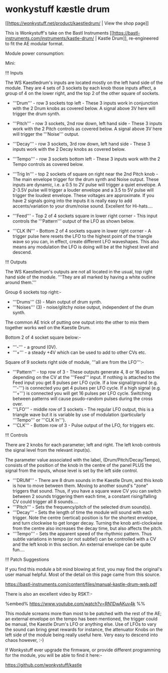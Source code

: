 # wonkystuff kæstle drum

[[https://wonkystuff.net/product/kaestledrum/ | View the shop page]]   

This is Wonkystuff's take on the Bastl Instruments  [[https://bastl-instruments.com/instruments/kastle-drum/ | Kastle Drum]], re-engineered to fit the AE modular format. 


Module power consumption: 

Mini:

!!! Inputs

The WS Kaestledrum's inputs are located mostly on the left hand side of the module. They are 4 sets of 3 sockets by each knob those inputs affect,  a group of 4 on the lower right, and the top 2 of the other square of sockets. 

* '''Drum''' - row 3 sockets top left - These 3 inputs work in conjunction with the 2 Drum knobs as covered below. A signal above 3V here will trigger the drum synth. 
* '''Pitch''' - row 3 sockets, 2nd row down, left hand side - These 3 inputs work with the 2 Pitch controls as covered below. A signal above 3V here will trigger the '''Noise''' output. 
* '''Decay''' - row 3 sockets, 3rd row down, left hand side - These 3 inputs work with the 2 Decay knobs as covered below.
* '''Tempo''' - row 3 sockets bottom left - These 3 inputs work with the 2 Tempo controls as covered below.

* '''Trig In'''  -  top 2 sockets of square on right near the 2nd Pitch knob - The main envelope trigger for the drum synth and Noise output. These inputs are dynamic, i.e. a 0.5 to 2V pulse will trigger a quiet envelope. A 2-3.5V pulse will trigger a louder envelope and a 3.5 to 5V pulse will trigger the loudest envelope. These voltages are approximate. If you have 2 signals going into the inputs it is really easy to add accents/variation to your drum/noise sound. Excellent for Hi-hats....

* '''Feed''' - Top 2 of 4 sockets square in lower right corner - This input controls the '''Pattern''' output of the LFO as shown below.
* '''CLK IN'''  - Bottom 2 of 4 sockets square in lower right corner - A trigger pulse here resets the LFO to the highest point of the triangle wave so you can, in effect, create different LFO waveshapes. This also means any modulation the LFO is doing will be at the highest level and descend. 

!!! Outputs

The WS Kaestledrum's outputs are not all located in the usual, top right hand side of the module. '''They are all marked by having a white outline around them.'''

Group 6 sockets top right:-

* '''Drums''' (3) - Main output of drum synth.
* '''Noises''' (3) - noise/glitchy noise output, independent of the drum synth.

The common AE trick of putting one output into the other to mix them together works well on the Kaestle Drum.

Bottom 2 of 4 socket square below:-

* '''-''' - a ground (0V).
* '''+''' - a steady +4V which can be used to add to other CVs etc.  

Square of 9 sockets right side of module, '''all are from the LFO''':-

* '''Pattern''' - top row of 3 - These outputs generate 4, 8 or 16 pulses depending on the CV at the '''Feed''' input. If nothing is attached to the Feed input you get 8 pulses per LFO cycle. If a low signal/ground (e.g. '''-''') is connected you get 4 pulses per LFO cycle. If a high signal (e.g. '''+''') is connected you will get 16 pulses per LFO cycle. Switching between patterns will cause psudo-random pulses during the cross over. 
* '''LFO''' - middle row of 3 sockets - The regular LFO output, this is a triangle wave but it is variable by use of modulation (particularly '''Tempo''' or '''CLK In'''). 
* '''CLK''' - Bottom row of 3 - Pulse output of the LFO, for triggers etc.

!!! Controls

There are 2 knobs for each parameter; left and right.  The left knob controls the signal level from the relevant input(s).

The parameter value associated with the label, (Drum/Pitch/Decay/Tempo), consists of the position of the knob in the centre of the panel PLUS the signal from the inputs, whose level is set by the left side control.

* '''DRUM''' -  There are 8 drum sounds in the Kaestle Drum, and this knob is how to move between them. Moving to another sound's "zone" triggers that sound. Thus, if you have a square wave CV you can switch between 2 sounds triggering them each time, a constant rising/falling CV could trigger all 8 sounds....
* '''Pitch''' -  Sets the frequency/pitch of the selected drum sound(s).
* '''Decay''' - Sets the length of time the module will sound with each trigger. Note the centre (vertical) position is for the shortest envelope, and turn clockwise to get longer decay. Turning the knob anti-clockwise from the centre  also increases the decay time, but also affects the pitch.
* '''Tempo''' - Sets the apparent speed of the rhythmic pattern. Thus subtle variations in tempo (or not subtle!) can be controlled with a CV and the left knob in this section. An external envelope can be quite fun....

!!! Patch Suggestions

If you find this module a bit mind blowing at first, you may find the original's user manual helpful. Most of the detail on this page came from this source. 

https://bastl-instruments.com/content/files/manual-kastle-drum-web.pdf

There is also an excellent video by RSKT:-

%embed% https://www.youtube.com/watch?v=RN1DwAKuv4k %%

This module screams more than most to be patched with the rest of the AE; an external envelope on the tempo has been mentioned, the trigger could be manual, the Kaestle Drum's LFO or anything else. Use of LFOs to vary the sound can bring great rewards for instance, the attenuator Knobs on the left side of the module being really useful here. Very easy to descend into chaos however, :-)

If Wonkystuff ever upgrade the firmware, or provide different programming for the module, you will be able to find it here:-

https://github.com/wonkystuff/kastle

